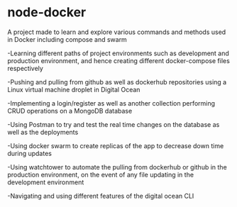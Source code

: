 # node-docker

A project made to learn and explore various commands and methods used in Docker including compose and swarm

-Learning different paths of project environments such as development and production environment, and hence creating different docker-compose files respectively

-Pushing and pulling from github as well as dockerhub repositories using a Linux virtual machine droplet in Digital Ocean

-Implementing a login/register as well as another collection performing CRUD operations on a MongoDB database

-Using Postman to try and test the real time changes on the database as well as the deployments

-Using docker swarm to create replicas of the app to decrease down time during updates

-Using watchtower to automate the pulling from dockerhub or github in the production environment, on the event of any file updating in the development environment

-Navigating and using different features of the digital ocean CLI
